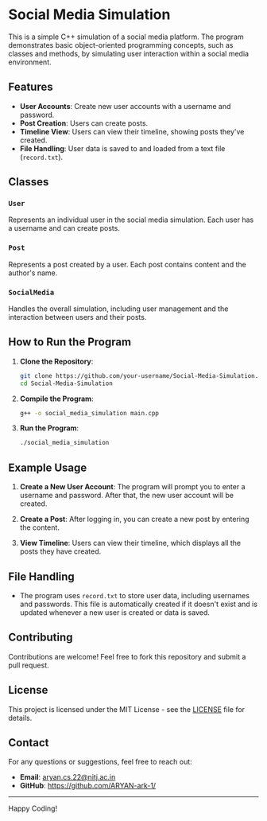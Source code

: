 # Social Media Simulation

This is a simple C++ simulation of a social media platform. The program demonstrates basic object-oriented programming concepts, such as classes and methods, by simulating user interaction within a social media environment.

## Features

- **User Accounts**: Create new user accounts with a username and password.
- **Post Creation**: Users can create posts.
- **Timeline View**: Users can view their timeline, showing posts they've created.
- **File Handling**: User data is saved to and loaded from a text file (`record.txt`).

## Classes

### `User`
Represents an individual user in the social media simulation. Each user has a username and can create posts.

### `Post`
Represents a post created by a user. Each post contains content and the author's name.

### `SocialMedia`
Handles the overall simulation, including user management and the interaction between users and their posts.

## How to Run the Program

1. **Clone the Repository**:
    ```sh
    git clone https://github.com/your-username/Social-Media-Simulation.git
    cd Social-Media-Simulation
    ```

2. **Compile the Program**:
    ```sh
    g++ -o social_media_simulation main.cpp
    ```

3. **Run the Program**:
    ```sh
    ./social_media_simulation
    ```

## Example Usage

1. **Create a New User Account**: 
   The program will prompt you to enter a username and password. After that, the new user account will be created.

2. **Create a Post**:
   After logging in, you can create a new post by entering the content.

3. **View Timeline**:
   Users can view their timeline, which displays all the posts they have created.

## File Handling

- The program uses `record.txt` to store user data, including usernames and passwords. This file is automatically created if it doesn't exist and is updated whenever a new user is created or data is saved.

## Contributing

Contributions are welcome! Feel free to fork this repository and submit a pull request.

## License

This project is licensed under the MIT License - see the [LICENSE](LICENSE) file for details.

## Contact

For any questions or suggestions, feel free to reach out:

- **Email**: aryan.cs.22@nitj.ac.in
- **GitHub**: https://github.com/ARYAN-ark-1/

---

Happy Coding!
